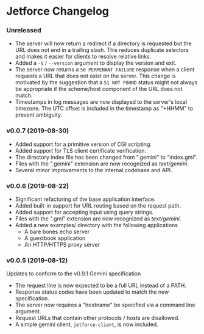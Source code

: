# Jetforce Changelog

### Unreleased

- The server will now return a redirect if a directory is requested but the URL
  does not end in a trailing slash. This reduces duplicate selectors and makes
  it easier for clients to resolve relative links.
- Added a ``-V`` / ``--version`` argument to display the version and exit.
- The server now returns a ``50 PERMENANT FAILURE`` response when a client
  requests a URL that does not exist on the server. This change is motivated by
  the suggestion that a ``51 NOT FOUND`` status might not always be appropriate
  if the scheme/host component of the URL does not match.
- Timestamps in log messages are now displayed to the server's local timezone.
  The UTC offset is included in the timestamp as "+HHMM" to prevent ambiguity.
  
### v0.0.7 (2019-08-30)

- Added support for a primitive version of CGI scripting.
- Added support for TLS client certificate verification.
- The directory index file has been changed from ".gemini" to "index.gmi".
- Files with the ".gemini" extension are now recognized as *text/gemini*.
- Several minor improvements to the internal codebase and API.

### v0.0.6 (2019-08-22)

- Significant refactoring of the base application interface.
- Added built-in support for URL routing based on the request path.
- Added support for accepting input using query strings.
- Files with the ".gmi" extension are now recognized as *text/gemini*.
- Added a new examples/ directory with the following applications
  - A bare bones echo server
  - A guestbook application
  - An HTTP/HTTPS proxy server

### v0.0.5 (2019-08-12)

Updates to conform to the v0.9.1 Gemini specification

- The request line is now expected to be a full URL instead of a PATH.
- Response status codes have been updated to match the new specification.
- The server now requires a "hostname" be specified via a command line argument.
- Request URLs that contain other protocols / hosts are disallowed.
- A simple gemini client, ``jetforce-client``, is now included.
